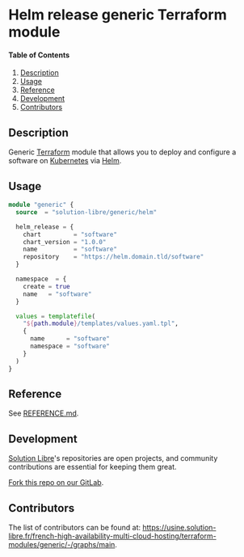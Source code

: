 # Helm release generic Terraform module

<!-- markdownlint-disable-next-line MD001 -->
#### Table of Contents

1. [Description](#description)
2. [Usage](#usage)
3. [Reference](#reference)
4. [Development](#development)
5. [Contributors](#contributors)

## Description

Generic [Terraform](https://www.terraform.io/) module that allows you to deploy and configure a software on
[Kubernetes](https://kubernetes.io/) via [Helm](https://helm.sh/).

## Usage

```terraform
module "generic" {
  source  = "solution-libre/generic/helm"

  helm_release = {
    chart         = "software"
    chart_version = "1.0.0"
    name          = "software"
    repository    = "https://helm.domain.tld/software"
  }

  namespace  = {
    create = true
    name   = "software"
  }

  values = templatefile(
    "${path.module}/templates/values.yaml.tpl",
    {
      name      = "software"
      namespace = "software"
    }
  )
}
```

## Reference

See [REFERENCE.md](./REFERENCE.md).

## Development

[Solution Libre](https://www.solution-libre.fr)'s repositories are open projects,
and community contributions are essential for keeping them great.

[Fork this repo on our GitLab](https://usine.solution-libre.fr/french-high-availability-multi-cloud-hosting/terraform-modules/generic/-/forks/new).

## Contributors

The list of contributors can be found at: <https://usine.solution-libre.fr/french-high-availability-multi-cloud-hosting/terraform-modules/generic/-/graphs/main>.
